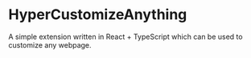# HyperCustomizeAnything
A simple extension written in React + TypeScript which can be used to customize any webpage. 
